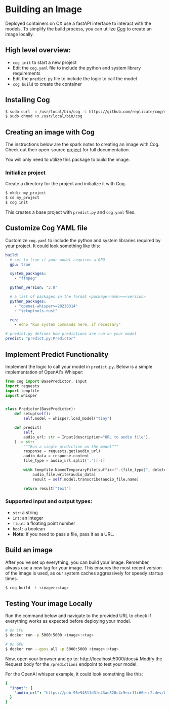 # Building an Image

Deployed containers on CX use a fastAPI interface to interact with the models. To simplify the build process, you can utilize [Cog](https://github.com/replicate/cog/tree/main) to create an image locally.

## High level overview:
* `cog init` to start a new project
* Edit the `cog.yaml` file to include the python and system library requirements
* Edit the `predict.py` file to include the logic to call the model
* `cog build` to create the container


## Installing Cog

```bash
$ sudo curl -o /usr/local/bin/cog -L https://github.com/replicate/cog/releases/latest/download/cog_`uname -s`_`uname -m`
$ sudo chmod +x /usr/local/bin/cog
```

## Creating an image with Cog

The instructions below are the spark notes to creating an image with Cog. Check out their open-source [project](https://github.com/replicate/cog) for full documentation.

You will only need to utilize this package to build the image.

### Initialize project
Create a directory for the project and initialize it with Cog.

```bash
$ mkdir my_project
$ cd my_project
$ cog init
```

This creates a base project with `predict.py` and `cog.yaml` files.

## Customize Cog YAML file 

Customize `cog.yaml` to include the python and system libraries required by your project. It could look something like this:

```yaml
build:
  # set to true if your model requires a GPU
  gpu: true

  system_packages:
    - "ffmpeg"

  python_version: "3.8"

  # a list of packages in the format <package-name>==<version>
  python_packages:
    - "openai-whisper>=20230314"
    - "setuptools-rust"

  run:
    - echo "Run system commands here, if necessary"

# predict.py defines how predictions are run on your model
predict: "predict.py:Predictor"
```
## Implement Predict Functionality
Implement the logic to call your model in `predict.py`. Below is a simple implementation of OpenAI's Whisper:

```python
from cog import BasePredictor, Input
import requests
import tempfile
import whisper


class Predictor(BasePredictor):
    def setup(self):
        self.model = whisper.load_model("tiny")

    def predict(
        self,
        audio_url: str = Input(description="URL to audio file"),
    ) -> str:
        """Run a single prediction on the model"""
        response = requests.get(audio_url)
        audio_data = response.content
        file_type = audio_url.split('.')[-1]

        with tempfile.NamedTemporaryFile(suffix=f".{file_type}", delete=False) as audio_file:
            audio_file.write(audio_data)
            result = self.model.transcribe(audio_file.name)

        return result["text"]
```

### Supported input and output types:
- `str`: a string
- `int`: an integer
- `float`: a floating point number
- `bool`: a boolean
- **Note:** if you need to pass a file, pass it as a URL.

## Build an image

After you've set up everything, you can build your image. Remember, always use a new tag for your image. This ensures the most recent version of the image is used, as our system caches aggressively for speedy startup times.

```bash
$ cog build -t <image>:<tag>
```

## Testing Your image Locally
Run the command below and navigate to the provided URL to check if everything works as expected before deploying your model.


```bash
# On CPU
$ docker run -p 5000:5000 <image>:<tag>

# On GPU
$ docker run --gpus all -p 5000:5000 <image>:<tag>
```

Now, open your browser and go to: http://localhost:5000/docs#
Modify the Request body for the `/predictions` endpoint to test your model. 

For the OpenAI whisper example, it could look something like this:

```yaml
{
  "input": {
    "audio_url": "https://pub-96e94511d3fe43ae820c4c5ecc11c66e.r2.dev/03db38d7ad724f749711ecfc81356441-2023_06_14_05_10_06_234-short_clip.mp3"
  }
}
```